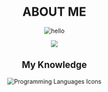 # <h1 align="center"> ABOUT ME </h1>
<p align="center">
  <img src="https://readme-typing-svg.herokuapp.com?font=Kanit&size=25&duration=2000&pause=500&color=57ff00&width=124&lines=hello+user;i'm+ozu!" alt="hello"/>
  <p align="center">
    <a href="https://visitorbadge.io/status?path=https%3A%2F%2Fgithub.com%2Fway64"><img src="https://api.visitorbadge.io/api/visitors?path=https%3A%2F%2Fgithub.com%2Fcloudflaretunnel&label=Profile%20Views&labelColor=%2337d67a&countColor=%2337d67a&style=plastic" /></a>
  <h2 align="center">My Knowledge</h2>
  <div align="center">
    <img src="https://skillicons.dev/icons?i=py,html,css,nextjs,react,tailwind&perline=3" alt="Programming Languages Icons"/>
  </div>
</p>
